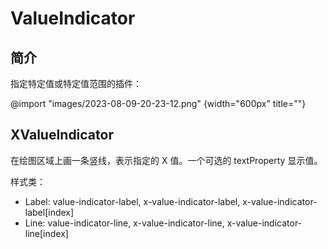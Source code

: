 # ValueIndicator

## 简介

指定特定值或特定值范围的插件：

@import "images/2023-08-09-20-23-12.png" {width="600px" title=""}

## XValueIndicator

在绘图区域上画一条竖线，表示指定的 X 值。一个可选的 textProperty 显示值。

样式类：

- Label: value-indicator-label, x-value-indicator-label, x-value-indicator-label[index]
- Line: value-indicator-line, x-value-indicator-line, x-value-indicator-line[index]


